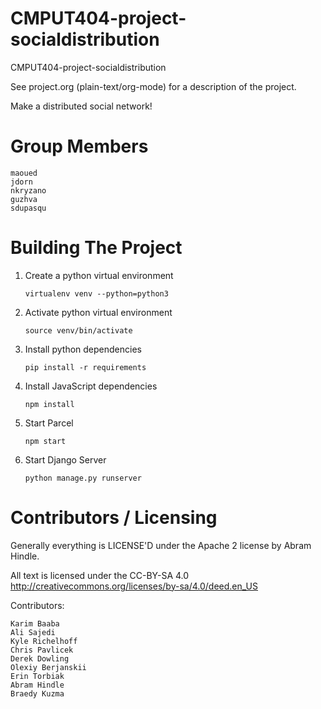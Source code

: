 CMPUT404-project-socialdistribution
===================================

CMPUT404-project-socialdistribution

See project.org (plain-text/org-mode) for a description of the project.

Make a distributed social network!

Group Members
========================
    maoued
    jdorn
    nkryzano
    guzhva
    sdupasqu
    
Building The Project
========================

1. Create a python virtual environment

    `virtualenv venv --python=python3`
    
2. Activate python virtual environment

    `source venv/bin/activate`

2. Install python dependencies    

    `pip install -r requirements`
    
3. Install JavaScript dependencies    

    `npm install`

4. Start Parcel

    `npm start`
    
5. Start Django Server

    `python manage.py runserver`

Contributors / Licensing
========================

Generally everything is LICENSE'D under the Apache 2 license by Abram Hindle.

All text is licensed under the CC-BY-SA 4.0 http://creativecommons.org/licenses/by-sa/4.0/deed.en_US

Contributors:

    Karim Baaba
    Ali Sajedi
    Kyle Richelhoff
    Chris Pavlicek
    Derek Dowling
    Olexiy Berjanskii
    Erin Torbiak
    Abram Hindle
    Braedy Kuzma
